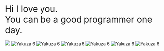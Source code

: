 <h1 style="font-family: -apple-system, system-ui, BlinkMacSystemFont, 'Segoe UI', Roboto, 'Helvetica Neue', Arial, sans-serif; font-weight: normal; margin-bottom: 1rem;">
  Hi I love you. <br>You can be a good programmer one day.
</h1>
  <p style="text-align: left;">
    <img src="https://api.boot.dev/v1/users/public/03e4f1f5-3f97-40f2-acf2-e19bceb8a188/thumbnail" >
    <img src="https://github.com/user-attachments/assets/fa8da43a-b7d4-4a3a-96e0-96e4a7edb3a1" alt="Yakuza 6" />
    <img src="https://github.com/user-attachments/assets/fa8da43a-b7d4-4a3a-96e0-96e4a7edb3a1" alt="Yakuza 6" />
    <img src="https://github.com/user-attachments/assets/fa8da43a-b7d4-4a3a-96e0-96e4a7edb3a1" alt="Yakuza 6" />
    <img src="https://github.com/user-attachments/assets/fa8da43a-b7d4-4a3a-96e0-96e4a7edb3a1" alt="Yakuza 6" />
    <img src="https://github.com/user-attachments/assets/fa8da43a-b7d4-4a3a-96e0-96e4a7edb3a1" alt="Yakuza 6" />
    <img src="https://github.com/user-attachments/assets/fa8da43a-b7d4-4a3a-96e0-96e4a7edb3a1" alt="Yakuza 6" />
  </p>    
